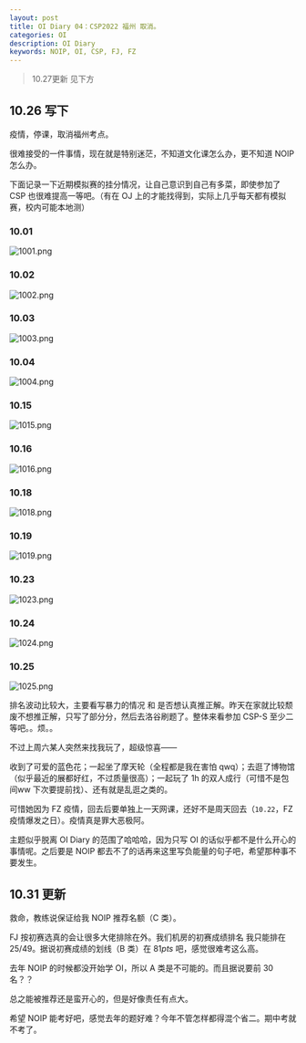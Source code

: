 ```yaml
---
layout: post
title: OI Diary 04：CSP2022 福州 取消。
categories: OI
description: OI Diary
keywords: NOIP, OI, CSP, FJ, FZ
---
```


> 10.27更新 见下方

## 10.26 写下

疫情，停课，取消福州考点。

很难接受的一件事情，现在就是特别迷茫，不知道文化课怎么办，更不知道 NOIP 怎么办。

下面记录一下近期模拟赛的挂分情况，让自己意识到自己有多菜，即使参加了 CSP 也很难提高一等吧。（有在 OJ 上的才能找得到，实际上几乎每天都有模拟赛，校内可能本地测）

### 10.01

![1001.png](https://s2.loli.net/2022/10/26/BTyVHsPgpituI3d.png)

### 10.02

![1002.png](https://s2.loli.net/2022/10/26/fHDyErMnGVSiOcw.png)

### 10.03

![1003.png](https://s2.loli.net/2022/10/26/DwOcfWZXHICArsx.png)

### 10.04

![1004.png](https://s2.loli.net/2022/10/26/61um9ZIJVBrMRes.png)

### 10.15

![1015.png](https://s2.loli.net/2022/10/26/Snv2Z5wr8XLmWUa.png)

### 10.16

![1016.png](https://s2.loli.net/2022/10/26/aBxTEZuvLUHCdIl.png) 

### 10.18

![1018.png](https://s2.loli.net/2022/10/26/2SpVbN4hMQK7WtT.png)

### 10.19

![1019.png](https://s2.loli.net/2022/10/26/LMAj1smkpClw4TR.png)

### 10.23

![1023.png](https://s2.loli.net/2022/10/26/5KGUPsXhTSfBvib.png)

### 10.24

![1024.png](https://s2.loli.net/2022/10/26/FT5iPQfMk1xeoY2.png)

### 10.25

![1025.png](https://s2.loli.net/2022/10/26/GBTwh7MYUVqav2L.png)

排名波动比较大，主要看写暴力的情况 和 是否想认真推正解。昨天在家就比较颓废不想推正解，只写了部分分，然后去洛谷刷题了。整体来看参加 CSP-S 至少二等吧。。烦。。

不过上周六某人突然来找我玩了，超级惊喜——

收到了可爱的蓝色花；一起坐了摩天轮（全程都是我在害怕 qwq）；去逛了博物馆（似乎最近的展都好红，不过质量很高）；一起玩了 1h 的双人成行（可惜不是包间ww 下次要提前找）、还有就是乱逛之类的。

可惜她因为 FZ 疫情，回去后要单独上一天网课，还好不是周天回去（`10.22`，FZ 疫情爆发之日）。疫情真是罪大恶极阿。

主题似乎脱离 OI Diary 的范围了哈哈哈，因为只写 OI 的话似乎都不是什么开心的事情呢。之后要是 NOIP 都去不了的话再来这里写负能量的句子吧，希望那种事不要发生。

## 10.31 更新

救命，教练说保证给我 NOIP 推荐名额（C 类）。

FJ 按初赛选真的会让很多大佬排除在外。我们机房的初赛成绩排名 我只能排在 $25/49$。据说初赛成绩的划线（B 类）在 $81pts$ 吧，感觉很难考这么高。

去年 NOIP 的时候都没开始学 OI，所以 A 类是不可能的。而且据说要前 $30$ 名？？

总之能被推荐还是蛮开心的，但是好像责任有点大。

希望 NOIP 能考好吧，感觉去年的题好难？今年不管怎样都得混个省二。期中考就不考了。